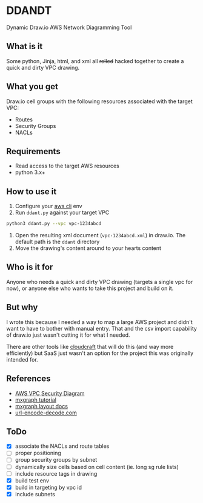 # DDANDT

Dynamic Draw.io AWS Network Diagramming Tool

## What is it

Some python, Jinja, html, and xml all ~~rolled~~ hacked together to create a quick and dirty VPC drawing.

## What you get

Draw.io cell groups with the following resources associated with the target VPC:

- Routes
- Security Groups
- NACLs

## Requirements

- Read access to the target AWS resources
- python 3.x+

## How to use it

1. Configure your [aws cli](https://docs.aws.amazon.com/cli/latest/userguide/cli-chap-configure.html#cli-quick-configuration) env
2. Run `ddant.py` against your target VPC

```bash
python3 ddant.py --vpc vpc-1234abcd
```

1. Open the resulting xml document (`vpc-1234abcd.xml`) in draw.io. The default path is the `ddant` directory
2. Move the drawing's content around to your hearts content

## Who is it for

Anyone who needs a quick and dirty VPC drawing (targets a single vpc for now), or anyone else who wants to take this project and build on it.

## But why

I wrote this because I needed a way to map a large AWS project and didn't want to have to bother with manual entry. That and the csv import capability of draw.io just wasn't cutting it for what I needed.

There are other tools like [cloudcraft](https://cloudcraft.co/) that will do this (and way more efficiently) but SaaS just wasn't an option for the project this was originally intended for.

## References

- [AWS VPC Security Diagram](https://docs.aws.amazon.com/vpc/latest/userguide/images/security-diagram.png)
- [mxgraph tutorial](https://jgraph.github.io/mxgraph/docs/tutorial.html)
- [mxgraph layout docs](https://jgraph.github.io/mxgraph/docs/js-api/files/layout/mxStackLayout-js.html)
- [url-encode-decode.com](https://www.url-encode-decode.com/)

## ToDo

- [x] associate the NACLs and route tables
- [ ] proper positioning
- [ ] group security groups by subnet
- [ ] dynamically size cells based on cell content (ie. long sg rule lists)
- [ ] include resource tags in drawing
- [x] build test env
- [x] build in targeting by vpc id
- [x] include subnets